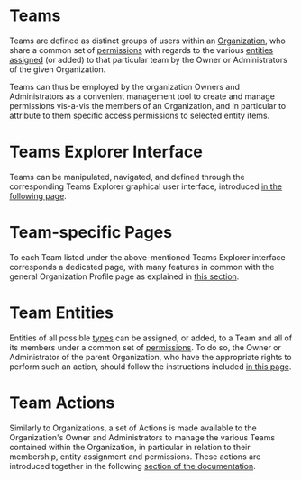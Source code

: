 # Teams

Teams are defined as distinct groups of users within an [Organization](overview.md), who share a common set of [permissions](/entities-general/permissions.md) with regards to the various [entities](/entities-general/overview.md) [assigned](../actions/team/add-remove-entity.md) (or added) to that particular team by the Owner or Administrators of the given Organization. 

Teams can thus be employed by the organization Owners and Administrators as a convenient management tool to create and manage permissions vis-a-vis the members of an Organization, and in particular to attribute to them specific access permissions to selected entity items.

# Teams Explorer Interface

Teams can be manipulated, navigated, and defined through the corresponding Teams Explorer graphical user interface, introduced [in the following page](../ui/teams-explorer.md).

# Team-specific Pages

To each Team listed under the above-mentioned Teams Explorer interface corresponds a dedicated page, with many features in common with the general Organization Profile page as explained in [this section](../ui/team-pages.md).

# Team Entities

Entities of all possible [types](/entities-general/overview.md) can be assigned, or added, to a Team and all of its members under a common set of [permissions](/entities-general/permissions.md). To do so, the Owner or Administrator of the parent Organization, who have the appropriate rights to perform such an action, should follow the instructions included [in this page](../actions/team/add-remove-entity.md).

# Team Actions

Similarly to Organizations, a set of Actions is made available to the Organization's Owner and Administrators to manage the various Teams contained within the Organization, in particular in relation to their membership, entity assignment and permissions. These actions are introduced together in the following [section of the documentation](../actions/team/overview.md).










